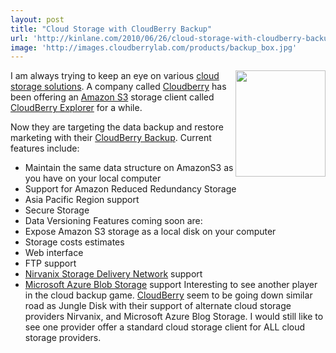 ```yaml
---
layout: post
title: "Cloud Storage with CloudBerry Backup"
url: 'http://kinlane.com/2010/06/26/cloud-storage-with-cloudberry-backup/'
image: 'http://images.cloudberrylab.com/products/backup_box.jpg'
---
```


<img class="alignnone c1" title="Cloudberry Backup" src="http://images.cloudberrylab.com/products/backup_box.jpg" alt="" width="144" height="170" align="right" />I am always trying to keep an eye on various [cloud storage solutions][1]. A company called [Cloudberry][2] has been offering an [Amazon S3][3] storage client called [CloudBerry Explorer][4] for a while.

Now they are targeting the data backup and restore marketing with their [CloudBerry Backup][5]. Current features include:

  * Maintain the same data structure on AmazonS3 as you have on your local computer
  * Support for Amazon Reduced Redundancy Storage
  * Asia Pacific Region support
  * Secure Storage
  * Data Versioning
Features coming soon are:
  * Expose Amazon S3 storage as a local disk on your computer
  * Storage costs estimates
  * Web interface
  * FTP support
  * [Nirvanix Storage Delivery Network][6] support
  * [Microsoft Azure Blob Storage][7] support
Interesting to see another player in the cloud backup game. [CloudBerry][2] seem to be going down similar road as Jungle Disk with their support of alternate cloud storage providers Nirvanix, and Microsoft Azure Blog Storage. I would still like to see one provider offer a standard cloud storage client for ALL cloud storage providers.

   [1]: http://www.kinlane.com/2010/06/data-storage-in-the-clouds/
   [2]: http://cloudberrylab.com
   [3]: http://www.kinlane.com/category/amazon/amazon-s3/
   [4]: http://www.kinlane.com/2009/04/amazon-s3-client-tool/
   [5]: http://cloudberrylab.com/default.aspx?page=cloudberry-backup
   [6]: http://www.nirvanix.com/products-services/storage-delivery-network/index.aspx
   [7]: http://www.microsoft.com/windowsazure/windowsazure/
